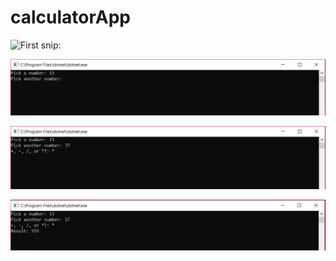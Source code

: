 # calculatorApp

![First snip: ](/mikefili/calculatorApp/blob/master/calc-1.PNG)

![Second snip: ](./calc-2.png?raw=true)

![Third snip: ](./calc-3.png?raw=true)

![Fourth snip: ](./calc-4.png?raw=true)
